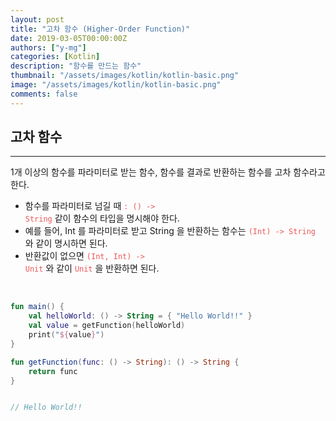```yaml
---
layout: post
title: "고차 함수 (Higher-Order Function)"
date: 2019-03-05T00:00:00Z
authors: ["y-mg"]
categories: [Kotlin]
description: "함수를 만드는 함수"
thumbnail: "/assets/images/kotlin/kotlin-basic.png"
image: "/assets/images/kotlin/kotlin-basic.png"
comments: false
---
```


## 고차 함수
***
1개 이상의 함수를 파라미터로 받는 함수, 함수를 결과로 반환하는 함수를 고차 함수라고 한다.
- 함수를 파라미터로 넘길 때 <code style="color: #eb5657;">: () -> String</code> 같이 함수의 타입을 명시해야 한다.
- 예를 들어, Int 를 파라미터로 받고 String 을 반환하는 함수는 <code style="color: #eb5657;">(Int) -> String</code> 와 같이 명시하면 된다.
- 반환값이 없으면 <code style="color: #eb5657;">(Int, Int) -> Unit</code> 와 같이 <code style="color: #eb5657;">Unit</code> 을 반환하면 된다.
<br/>


```kotlin
fun main() {
    val helloWorld: () -> String = { "Hello World!!" }
    val value = getFunction(helloWorld)
    print("${value}")
}

fun getFunction(func: () -> String): () -> String {
    return func
}


// Hello World!!
```